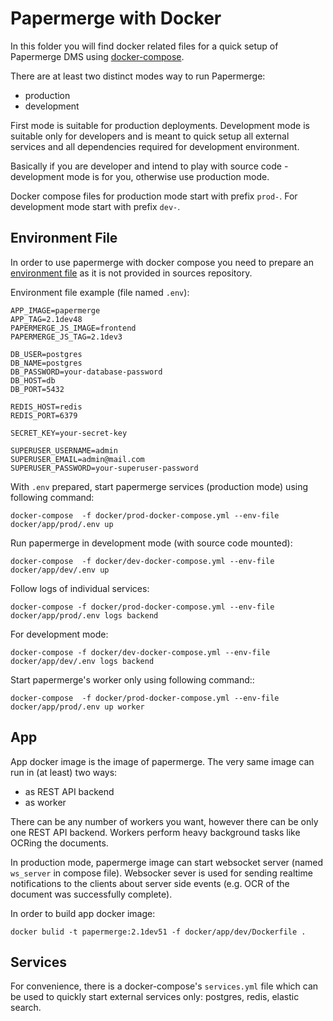 # Papermerge with Docker

In this folder you will find docker related files for a quick setup of
Papermerge DMS using [docker-compose](https://docs.docker.com/compose/).

There are at least two distinct modes way
to run Papermerge:

- production
- development

First mode is suitable for production deployments. Development mode is suitable only for developers
and is meant to quick setup all external services and all dependencies required
for development environment.

Basically if you are developer and intend to play with source code - development mode is for you,
otherwise use production mode.

Docker compose files for production mode start with prefix ``prod-``. For development mode start
with prefix ``dev-``.

## Environment File

In order to use papermerge with docker compose you need to prepare an [environment
file](https://docs.docker.com/compose/env-file/) as it is not provided
in sources repository.

Environment file example (file named ``.env``):

    APP_IMAGE=papermerge
    APP_TAG=2.1dev48
    PAPERMERGE_JS_IMAGE=frontend
    PAPERMERGE_JS_TAG=2.1dev3

    DB_USER=postgres
    DB_NAME=postgres
    DB_PASSWORD=your-database-password
    DB_HOST=db
    DB_PORT=5432

    REDIS_HOST=redis
    REDIS_PORT=6379

    SECRET_KEY=your-secret-key

    SUPERUSER_USERNAME=admin
    SUPERUSER_EMAIL=admin@mail.com
    SUPERUSER_PASSWORD=your-superuser-password

With ``.env`` prepared, start papermerge services (production mode) using following command:

    docker-compose  -f docker/prod-docker-compose.yml --env-file docker/app/prod/.env up

Run papermerge in development mode (with source code mounted):

    docker-compose  -f docker/dev-docker-compose.yml --env-file docker/app/dev/.env up

Follow logs of individual services:

    docker-compose -f docker/prod-docker-compose.yml --env-file docker/app/prod/.env logs backend

For development mode:

    docker-compose -f docker/dev-docker-compose.yml --env-file docker/app/dev/.env logs backend

Start papermerge's worker only using following command::

    docker-compose  -f docker/prod-docker-compose.yml --env-file docker/app/prod/.env up worker


## App


App docker image is the image of papermerge. The very same image can run in
(at least) two ways:

- as REST API backend
- as worker

There can be any number of workers you want, however there can be only one
REST API backend. Workers perform heavy background tasks like OCRing the
documents.

In production mode, papermerge image can start websocket server
(named ``ws_server`` in compose file). Websocker sever is used for sending
realtime notifications to the clients about server side events (e.g. OCR of
the document was successfully complete).

In order to build app docker image:

    docker bulid -t papermerge:2.1dev51 -f docker/app/dev/Dockerfile .


## Services

For convenience, there is a docker-compose's ``services.yml`` file which can
be used to quickly start external services only: postgres, redis, elastic
search.
